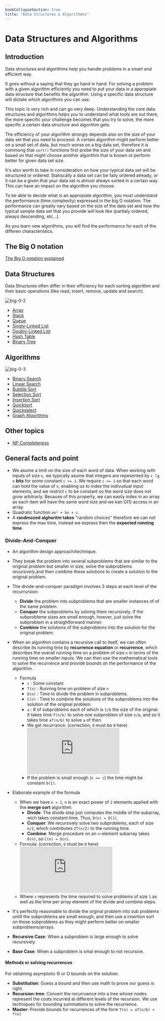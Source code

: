 ```yaml
---
bookCollapseSection: true
title: "Data Structures & Algorithmns"
---
```

# Data Structures and Algorithms
## Introduction
Data structures and algorithms help you handle problems in a smart and efficient way.

It goes without a saying that they go hand in hand. For solving a problem with a given algorithm efficiently you need to put your data in a appropiate data structure that benefits the algorithm. Using a specific data structure will dictate which algorithms you can use.

This topic is very rich and can go very deep. Understanding the core data structures and algorithms helps you to understand what tools are out there, the more specific your challenge becomes that you try to solve, the more specific a certain data structure and algorithm gets.

The efficiency of your algorithm strongly depends also on the size of your data set that you need to processl. A certain algorithm might perform better on a small set of data, but much worse on a big data set, therefore it is commong that `sort()` functions first probe the size of your data set and based on that might choose another algorithm that is known ot perform better for given data set size.

It's also worth to take in consideration on how your typical data set will be structured or ordered. Statiscally a data set can be faily ordered already, or it can be a given that your data set is almost always sorted in a certain way. This can have an impact on the algorithm you choose.

To be able to decide what is an appropiate algorithm, you must understand the performance (time complexity) expressed in the big O notation. The performance can greatly vary based on the size of the data set and how the typical sample data set that you provide will look like (partialy ordered, always descending, etc...).

As you learn new algorithms, you will find the performance for each of the differen characteristics.

## The Big O notation
[The Big O notation explained](big-o.md)

## Data Structures

Data Structures often differ in their efficiency for each sorting algorithm and their basic operations (like read, insert, remove, update and search).

![big-0-2](assets/big-o-2.png)

* [Array](data-structures/array.md)
* [Stack](data-structures/stack.md)
* [Queue](data-structures/queue.md)
* [Singly-Linked List](data-structures/singly-linked-list.md)
* [Doubly-Linked List](data-structures/doubly-linked-list.md)
* [Hash Table](data-structures/hash-table.md)
* [Binary Tree](data-structures/binary-tree.md)

## Algorithms

![big-0-3](assets/big-o-3.png)

* [Binary Search](algorithms/binary-search.md)
* [Linear Search](algorithms/linear-search.md)
* [Bubble Sort](algorithms/bibble-sort.md)
* [Selection Sort](algorithms/selection-sort.md)
* [Insertion Sort](algorithms/insertion-sort.md)
* [Quicksort](algorithms/quick-sort.md)
* [Quickselect](algorithms/quick-select.md)
* [Graph Algorithms](algorithms/graph.md)

## Other topics

* [NP Completeness](np-completeness.md)

## General facts and point

* We asume a limit on the size of each word of data. When working with inputs of size `n`, we typically asume that integers are repesented by `c lg n` **bits** for some constant `c >= 1`. We require `c >= 1` so that each word can hold the value of `n`, enabling us to index the indivudual input elements, and we restrict `c` to be constant so the word size does not grow arbitrarly. Because of this property, we can easily index in an array as each item will have the same word size and we kan O(1) access in an array.
* Quadratic function `an² + bn + c`.
* A **randmozed alghoritm takes** "random choices" therefore we can not express the max time, instead we express then the **expected running time**.

### Divide-And-Conquer

* An algorithm design approach/technique.
* They break the problem into several subproblems that are similar to the original problem but smaller in size, solve the subproblems *recursively*,and then combine these solutions to create a solution to the original problem.
* The divide-and-conquer paradigm involves 3 steps at each level of the recurrursion:
  * **Divide** the problem into subproblems that are smaller instances of of the same problem.
  * **Conquer** the subproblems by solving them recursively. If the subprobleme sizes are small enough, howver, just solve the subproblem in a straightforward manner.
  * **Combine** the solutions of the subproblems into the solution for the original problem.
* When an algorithm contains a recursive call to itself, we can often describe its running time by **recurrence equation** or **recurrence**, which describes the overall running time on a problem of size `n` in terms of the running time on smaller inputs. We can then use the mathematical tools to solve the recurrence and provide bounds on the performance of the algorithm.
  * Formula
    * `c` : Some constant
    * `T(n)` : Running time on problem of size `n`
    * `D(n)` : Time to divide the problem in subproblems.
    * `C(n)` : Time to combine the solutions of the subproblems into the solution of the original problem.
    * `a` : # of subproblems each of which is `1/b` the size of the original. It takes time `T(n/b)` to solve one subproblem of size `n/b`, and so it takes time `aT(n/b)` to solve `a` of then.
    * We get recurrance: (correction, `O` must be `Θ` here)
    ![equation](https://latex.codecogs.com/gif.latex?T%28n%29%20%3D%20%5Cleft%5C%7B%5Cbegin%7Bmatrix%7D%20O%281%29%20%26%20if%20n%5Cleq%20c%20%5C%5C%20aT%28n/b%29%20&plus;%20D%28n%29%20&plus;%20C%28n%29%20%26%20otherwise.%20%5Cend%7Bmatrix%7D%5Cright.)
    * If the problem is small enough (`n <= c`) the time might be constant `O(1)`.
* Elaborate example of the formula
  * When we have `n > 1`, `n` is an exact power of `2` elements applied with the **merge sort** algorithm:
    * **Divide**: The divide step just computes the middle of the subarray, wich takes constant time. Thus, `D(n) = O(1)`.
    * **Conquer**: We recursively solve two subproblems, each of size `n/2`, which contributes `2T(n/2)` to the running time.
    * **Combine**: Merge procedure on an `n`-element subarray takes `O(n)`, so `C(n) = O(n)`.
  * Formula: (correction, `O` must be `Θ` here) ![eq](https://latex.codecogs.com/gif.latex?T%28n%29%20%3D%20%5Cleft%5C%7B%5Cbegin%7Bmatrix%7D%20O%281%29%20%26%20if%20n%3D1%20%5C%5C%202T%28n/2%29%20&plus;%20O%28n%29%20%26%20if%20n%20%3E%201.%20%5Cend%7Bmatrix%7D%5Cright.)
  * Where `c` represents the time required to solve problems of size `1` as well as the time per array element of the divide and combine steps.

* It's perfectly reasonable to divide the orginal problem into sub problems untill the subproblems are small enough, and then use a insertion sort on those subproblems as they might perform better on smaller subproblems/arrays.

* **Recursive Case**: When a subproblem is large enough to solve recursively.
* **Base Case**: When a subproblem is smal enough to not recursive.

#### Methods or solving recurrences

For obtaining asymptotic Θ or O bounds on the solution.

* **Substitution**: Guess a bound and then use math to prove our guess is right.
* **Recursion-tree**: Convert the recurruence into a tree whose nodes represent the costs incurred at different levels of the recursion. We use techniques for bounding summations to solve the recurrence.
* **Master**: Provide bounds for recurrences of the form `T(n) = aT(n/b) + f(n)`
